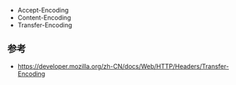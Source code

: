 - Accept-Encoding
- Content-Encoding
- Transfer-Encoding



## 参考

- https://developer.mozilla.org/zh-CN/docs/Web/HTTP/Headers/Transfer-Encoding

